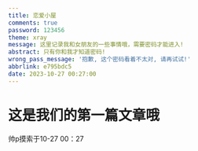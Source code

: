 ```yaml
---
title: 恋爱小屋
comments: true
password: 123456
theme: xray
message: 这里记录我和女朋友的一些事情哦，需要密码才能进入!
abstract: 只有你和我才知道密码!
wrong_pass_message: '抱歉, 这个密码看着不太对, 请再试试!'
abbrlink: e795bdc5
date: 2023-10-27 00:27:00
---
```

# 这是我们的第一篇文章哦
帅p摸索于10-27 00：27


